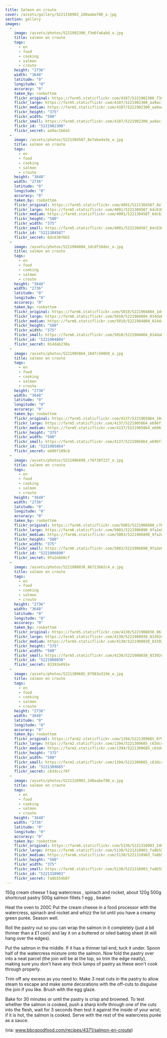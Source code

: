 ```yaml
---
title: Salmon en croute
cover: /assets/gallery/5221310903_2d0aabef80_o.jpg
section: gallery
images:
  - 
    image: /assets/photos/5221902300_f3e6fa6abd_o.jpg
    title: salmon en croute
    tags:
      - en
      - food
      - cooking
      - salmon
      - croute
    height: "2736"
    width: "3648"
    latitude: "0"
    longitude: "0"
    accuracy: "0"
    taken_by: roobottom
    flickr_original: https://farm5.staticflickr.com/4107/5221902300_f3e6fa6abd_o.jpg
    flickr_large: https://farm5.staticflickr.com/4107/5221902300_aa9ac1b6a5_b.jpg
    flickr_medium: https://farm5.staticflickr.com/4107/5221902300_aa9ac1b6a5.jpg
    flickr_height: "375"
    flickr_width: "500"
    flickr_small: https://farm5.staticflickr.com/4107/5221902300_aa9ac1b6a5_m.jpg
    flickr_id: "5221902300"
    flickr_secret: aa9ac1b6a5
  - 
    image: /assets/photos/5221304587_8e7abeda3e_o.jpg
    title: salmon en croute
    tags:
      - en
      - food
      - cooking
      - salmon
      - croute
    height: "3648"
    width: "2736"
    latitude: "0"
    longitude: "0"
    accuracy: "0"
    taken_by: roobottom
    flickr_original: https://farm5.staticflickr.com/4091/5221304587_8e7abeda3e_o.jpg
    flickr_large: https://farm5.staticflickr.com/4091/5221304587_6dc63076b5_b.jpg
    flickr_medium: https://farm5.staticflickr.com/4091/5221304587_6dc63076b5.jpg
    flickr_height: "500"
    flickr_width: "375"
    flickr_small: https://farm5.staticflickr.com/4091/5221304587_6dc63076b5_m.jpg
    flickr_id: "5221304587"
    flickr_secret: 6dc63076b5
  - 
    image: /assets/photos/5221904804_1dcdf16dec_o.jpg
    title: salmon en croute
    tags:
      - en
      - food
      - cooking
      - salmon
      - croute
    height: "3648"
    width: "2736"
    latitude: "0"
    longitude: "0"
    accuracy: "0"
    taken_by: roobottom
    flickr_original: https://farm6.staticflickr.com/5010/5221904804_1dcdf16dec_o.jpg
    flickr_large: https://farm6.staticflickr.com/5010/5221904804_014dab238a_b.jpg
    flickr_medium: https://farm6.staticflickr.com/5010/5221904804_014dab238a.jpg
    flickr_height: "500"
    flickr_width: "375"
    flickr_small: https://farm6.staticflickr.com/5010/5221904804_014dab238a_m.jpg
    flickr_id: "5221904804"
    flickr_secret: 014dab238a
  - 
    image: /assets/photos/5221905864_104fc590b9_o.jpg
    title: salmon en croute
    tags:
      - en
      - food
      - cooking
      - salmon
      - croute
    height: "2736"
    width: "3648"
    latitude: "0"
    longitude: "0"
    accuracy: "0"
    taken_by: roobottom
    flickr_original: https://farm5.staticflickr.com/4137/5221905864_104fc590b9_o.jpg
    flickr_large: https://farm5.staticflickr.com/4137/5221905864_e696f109c8_b.jpg
    flickr_medium: https://farm5.staticflickr.com/4137/5221905864_e696f109c8.jpg
    flickr_height: "375"
    flickr_width: "500"
    flickr_small: https://farm5.staticflickr.com/4137/5221905864_e696f109c8_m.jpg
    flickr_id: "5221905864"
    flickr_secret: e696f109c8
  - 
    image: /assets/photos/5221906890_c76f38f227_o.jpg
    title: salmon en croute
    tags:
      - en
      - food
      - cooking
      - salmon
      - croute
    height: "3648"
    width: "2736"
    latitude: "0"
    longitude: "0"
    accuracy: "0"
    taken_by: roobottom
    flickr_original: https://farm6.staticflickr.com/5003/5221906890_c76f38f227_o.jpg
    flickr_large: https://farm6.staticflickr.com/5003/5221906890_9fa2e860cf_b.jpg
    flickr_medium: https://farm6.staticflickr.com/5003/5221906890_9fa2e860cf.jpg
    flickr_height: "500"
    flickr_width: "375"
    flickr_small: https://farm6.staticflickr.com/5003/5221906890_9fa2e860cf_m.jpg
    flickr_id: "5221906890"
    flickr_secret: 9fa2e860cf
  - 
    image: /assets/photos/5221908038_86713b02c4_o.jpg
    title: salmon en croute
    tags:
      - en
      - food
      - cooking
      - salmon
      - croute
    height: "2736"
    width: "3648"
    latitude: "0"
    longitude: "0"
    accuracy: "0"
    taken_by: roobottom
    flickr_original: https://farm5.staticflickr.com/4130/5221908038_86713b02c4_o.jpg
    flickr_large: https://farm5.staticflickr.com/4130/5221908038_83392e091e_b.jpg
    flickr_medium: https://farm5.staticflickr.com/4130/5221908038_83392e091e.jpg
    flickr_height: "375"
    flickr_width: "500"
    flickr_small: https://farm5.staticflickr.com/4130/5221908038_83392e091e_m.jpg
    flickr_id: "5221908038"
    flickr_secret: 83392e091e
  - 
    image: /assets/photos/5221309685_07983e3194_o.jpg
    title: salmon en croute
    tags:
      - en
      - food
      - cooking
      - salmon
      - croute
    height: "2736"
    width: "3648"
    latitude: "0"
    longitude: "0"
    accuracy: "0"
    taken_by: roobottom
    flickr_original: https://farm2.staticflickr.com/1394/5221309685_07983e3194_o.jpg
    flickr_large: https://farm2.staticflickr.com/1394/5221309685_c63dccc79f_b.jpg
    flickr_medium: https://farm2.staticflickr.com/1394/5221309685_c63dccc79f.jpg
    flickr_height: "375"
    flickr_width: "500"
    flickr_small: https://farm2.staticflickr.com/1394/5221309685_c63dccc79f_m.jpg
    flickr_id: "5221309685"
    flickr_secret: c63dccc79f
  - 
    image: /assets/photos/5221310903_2d0aabef80_o.jpg
    title: salmon en croute
    tags:
      - en
      - food
      - cooking
      - salmon
      - croute
    height: "3648"
    width: "2736"
    latitude: "0"
    longitude: "0"
    accuracy: "0"
    taken_by: roobottom
    flickr_original: https://farm6.staticflickr.com/5130/5221310903_2d0aabef80_o.jpg
    flickr_large: https://farm6.staticflickr.com/5130/5221310903_fa8b554b07_b.jpg
    flickr_medium: https://farm6.staticflickr.com/5130/5221310903_fa8b554b07.jpg
    flickr_height: "500"
    flickr_width: "375"
    flickr_small: https://farm6.staticflickr.com/5130/5221310903_fa8b554b07_m.jpg
    flickr_id: "5221310903"
    flickr_secret: fa8b554b07
---
```

150g cream cheese
1 bag watercress , spinach and rocket, about 120g
500g shortcrust pastry
500g salmon fillets
1 egg , beaten

Heat the oven to 200C Put the  cream cheese in a food processor with the watercress, spinach and rocket and whizz the lot until you have a creamy green purée. Season well.

Roll the pastry out so you can wrap the salmon in it completely (just a bit thinner than a £1 coin) and lay it on a buttered or oiled baking sheet (it will hang over the edges). 

Put the salmon in the middle. If it has a thinner tail end, tuck it under. Spoon half of the watercress mixture onto the salmon. Now fold the pastry over into a neat parcel (the join will be at the top, so trim the edge neatly), making sure you don't have any thick lumps of pastry as these won't cook through properly. 

Trim off any excess as you need to. Make 3 neat cuts in the pastry to allow steam to escape and make some decorations with the off-cuts to disguise the join if you like. Brush with the egg glaze.

Bake for 30 minutes or until the pastry is crisp and browned. To test whether the salmon is cooked, push a sharp knife through one of the cuts into the flesh, wait for 3 seconds then test it against the inside of your wrist; if it is hot, the salmon is cooked. Serve with the rest of the watercress purée as a sauce.

(via: <a href="http://www.bbcgoodfood.com/recipes/4371/salmon-en-croute)" rel="nofollow">www.bbcgoodfood.com/recipes/4371/salmon-en-croute)</a>
